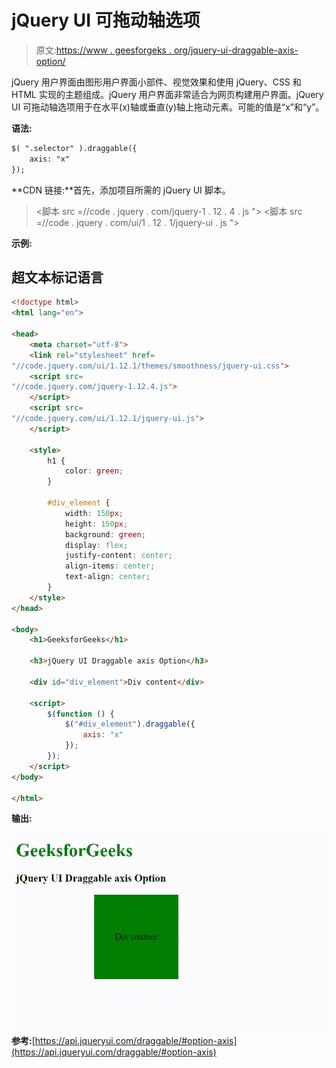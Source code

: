 # jQuery UI 可拖动轴选项

> 原文:[https://www . geesforgeks . org/jquery-ui-draggable-axis-option/](https://www.geeksforgeeks.org/jquery-ui-draggable-axis-option/)

jQuery 用户界面由图形用户界面小部件、视觉效果和使用 jQuery、CSS 和 HTML 实现的主题组成。jQuery 用户界面非常适合为网页构建用户界面。jQuery UI 可拖动轴选项用于在水平(x)轴或垂直(y)轴上拖动元素。可能的值是“x”和“y”。

**语法:**

```html
$( ".selector" ).draggable({
    axis: "x"
});
```

**CDN 链接:**首先，添加项目所需的 jQuery UI 脚本。

> <link rel="”stylesheet”" href="”//code.jquery.com/ui/1.12.1/themes/smoothness/jquery-ui.css”">
> <脚本 src =//code . jquery . com/jquery-1 . 12 . 4 . js "></脚本>
> <脚本 src =//code . jquery . com/ui/1 . 12 . 1/jquery-ui . js "></脚本>

**示例:**

## 超文本标记语言

```html
<!doctype html>
<html lang="en">

<head>
    <meta charset="utf-8">
    <link rel="stylesheet" href=
"//code.jquery.com/ui/1.12.1/themes/smoothness/jquery-ui.css">
    <script src=
"//code.jquery.com/jquery-1.12.4.js">
    </script>
    <script src=
"//code.jquery.com/ui/1.12.1/jquery-ui.js">
    </script>

    <style>
        h1 {
            color: green;
        }

        #div_element {
            width: 150px;
            height: 150px;
            background: green;
            display: flex;
            justify-content: center;
            align-items: center;
            text-align: center;
        }
    </style>
</head>

<body>
    <h1>GeeksforGeeks</h1>

    <h3>jQuery UI Draggable axis Option</h3>

    <div id="div_element">Div content</div>

    <script>
        $(function () {
            $("#div_element").draggable({
                axis: "x"
            });
        });
    </script>
</body>

</html>
```

**输出:**

![](img/5198ecd540bd2757aea6f31afc199134.png)
**参考:**[https://api.jqueryui.com/draggable/#option-axis](https://api.jqueryui.com/draggable/#option-axis)